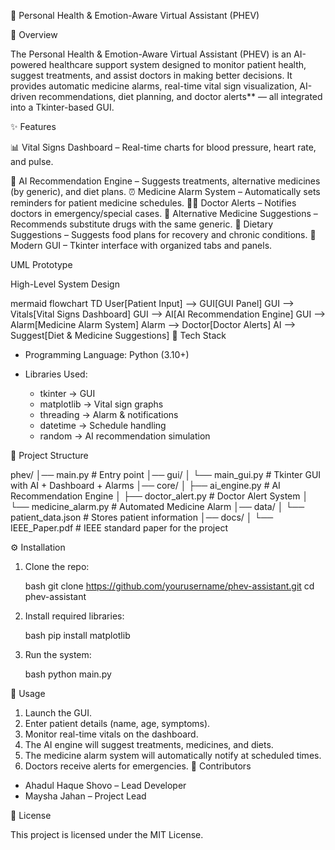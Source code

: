  🏥 Personal Health & Emotion-Aware Virtual Assistant (PHEV)

 📌 Overview

The Personal Health & Emotion-Aware Virtual Assistant (PHEV) is an AI-powered healthcare support system designed to monitor patient health, suggest treatments, and assist doctors in making better decisions. It provides automatic medicine alarms, real-time vital sign visualization, AI-driven recommendations, diet planning, and doctor alerts** — all integrated into a Tkinter-based GUI.


✨ Features

 📊  Vital Signs Dashboard  – Real-time charts for blood pressure, heart rate, and pulse.
 
 🤖 AI Recommendation Engine – Suggests treatments, alternative medicines (by generic), and diet plans.
 ⏰ Medicine Alarm System – Automatically sets reminders for patient medicine schedules.
 👨‍⚕️ Doctor Alerts – Notifies doctors in emergency/special cases.
 💊 Alternative Medicine Suggestions – Recommends substitute drugs with the same generic.
 🥗 Dietary Suggestions – Suggests food plans for recovery and chronic conditions.
  🎨 Modern GUI – Tkinter interface with organized tabs and panels.



 UML Prototype

 High-Level System Design

 mermaid
flowchart TD
    User[Patient Input] --> GUI[GUI Panel]
    GUI --> Vitals[Vital Signs Dashboard]
    GUI --> AI[AI Recommendation Engine]
    GUI --> Alarm[Medicine Alarm System]
    Alarm --> Doctor[Doctor Alerts]
    AI --> Suggest[Diet & Medicine Suggestions]
🚀 Tech Stack

* Programming Language: Python (3.10+)
* Libraries Used:

  * tkinter → GUI
  * matplotlib → Vital sign graphs
  * threading → Alarm & notifications
  * datetime → Schedule handling
  * random → AI recommendation simulation



 📂 Project Structure


phev/
│── main.py                 # Entry point
│── gui/
│   └── main_gui.py         # Tkinter GUI with AI + Dashboard + Alarms
│── core/
│   ├── ai_engine.py        # AI Recommendation Engine
│   ├── doctor_alert.py     # Doctor Alert System
│   └── medicine_alarm.py   # Automated Medicine Alarm
│── data/
│   └── patient_data.json   # Stores patient information
│── docs/
│   └── IEEE_Paper.pdf      # IEEE standard paper for the project



 ⚙️ Installation

1. Clone the repo:

   bash
   git clone https://github.com/yourusername/phev-assistant.git
   cd phev-assistant
  
2. Install required libraries:

    bash
   pip install matplotlib
   
3. Run the system:

   bash
   python main.py
  



 📌 Usage

1. Launch the GUI.
2. Enter patient details (name, age, symptoms).
3. Monitor real-time vitals on the dashboard.
4. The AI engine will suggest treatments, medicines, and diets.
5. The medicine alarm system will automatically notify at scheduled times.
6. Doctors receive alerts for emergencies.
 👥 Contributors

* Ahadul Haque Shovo – Lead Developer
* Maysha Jahan – Project Lead

 📜 License

This project is licensed under the MIT License.


